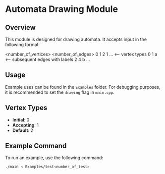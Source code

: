# Automata Drawing Module

## Overview

This module is designed for drawing automata. It accepts input in the following format:

<number_of_vertices> <number_of_edges>
0 1 2 1 ... <-- vertex types
0 1 a <-- subsequent edges with labels
2 4 b
...


## Usage

Example uses can be found in the `Examples` folder. For debugging purposes, it is recommended to set the `drawing` flag in `main.cpp`.

## Vertex Types

- **Initial**: 0
- **Accepting**: 1
- **Default**: 2

## Example Command

To run an example, use the following command:

```sh
./main < Examples/test<number_of_test>
